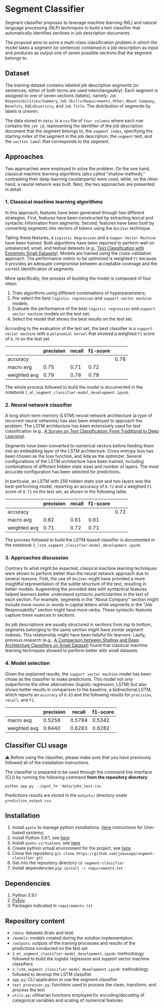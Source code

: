 # Segment Classifier

Segment classifier proposes to leverage machine learning (ML) and natural language processing (NLP) techniques to build a text classifier that automatically identifies sections in job description documents.

The proposal aims to solve a multi-class classification problem in which the model takes a segment (or sentence) contained in a job description as input and produces 
as output one of seven possible sections that the segment belongs to.

## Dataset

The training dataset contains labeled job description segments (or sentences; either 
of both terms are used interchangeably). Each segment is assigned to one of seven
sections (labels), namely: `Job Responsibilities/Summary`, `Job Skills/Requirements`, 
`Other`, `About Company`, `Benefits`, `EOE/Diversity`, and `Job Title`. The 
distribution of segments by labels is uneven.

The data stored in `data/` is a `csv` file of `four columns` where each row 
contains the `job id`, representing the identifier of the job description document that the segment belongs to, the `segment index`, specifying the starting index 
of the segment in the job description, the `segment` text, and the `section label` 
that corresponds to the segment.

## Approaches

Two approaches were employed to solve the problem. On the one hand, classical
machine learning algorithms (also called "shallow methods," contrasting their deep learning counterparts) were used, while, on the other hand, a neural network was built. Next, the two approaches are presented in detail.

### 1. Classical machine learning algorithms

In this approach, features have been generated through two different strategies. First, features have been constructed by extracting lexical and syntactic information from segments. Second, features have been built by converting segments into vectors of tokens using the `doc2vec` technique.

Taking these features, a `Logistic Regression` and a `Suppor Vector Machine` have
been trained. Both algorithms have been reported to perform well on unbalanced, small, and textual datasets (e.g., [Text Classification with Extremely Small Datasets](https://colab.research.google.com/corgiredirector?site=https%3A%2F%2Ftowardsdatascience.com%2Ftext-classification-with-extremely-small-datasets-333d322caee2)). Models are trained using the cross-validation approach. The performance metric to be optimized is weighted `F1` because it provides an adequate compromise between acceptable coverage and the correct identification of segments.

More specifically, the process of building the model is composed of four steps:

1. Train algorithms using different combinations of hyperparameters;
2. Pre-select the best `logistic regression` and `support vector machine` models;
3. Evaluate the performance of the best `logistic regression` and `support vector machine` models on the test set;
4. Select the model that shows the best results on the test set.

According to the evaluation of the test set, the best classifier is a `support vector machine` with a `polynomial kernel` that showed a weighted `F1` score of `0.78` on the test set. 

|              | precision | recall | f1-score |   |
|--------------|-----------|--------|----------| --|
| accuracy     |         |      |        | 0.78 |
| macro avg    | 0.75    | 0.71 | 0.72   |      |
| weighted avg | 0.79    | 0.78 | 0.78   |      |

The whole process followed to build the model is documented in the notebook `1_ml_segment_classifier-model_development.ipynb`.

### 2. Neural network classifier

A long short-term memory (LSTM) neural network architecture (a type of recurrent neural networks) has also been employed to approach the problem. The LSTM architecture
has been extensively used for text classification (e.g., [A Survey on Text Classification: From Traditional to Deep Learning](https://dl.acm.org/doi/pdf/10.1145/3495162)).

Segments have been converted to numerical vectors before feeding them into an embedding layer of the LSTM architecture. Cross entropy loss has been chosen as the loss function, and Ada as the optimizer. Several configurations of the LSTM architecture have been trained, including combinations of different hidden state sizes and number of layers. The most accurate configuration has been selected for predictions.

In particular, an LSTM with 256 hidden state size and two layers was the best-performing model, reporting an accuracy of `0.72` and a weighted `F1` score of `0.71` on the test set, as shown in the following table.


|              | precision | recall | f1-score |   |
|--------------|-----------|--------|----------| --|
| accuracy     |         |      |        | 0.72 |
| macro avg    | 0.62    | 0.61 | 0.61   |      |
| weighted avg | 0.71    | 0.72 | 0.71   |      |

The process followed to build the LSTM-based classifier is documented in the notebook `2_lstm_segment_classifier-model_development.ipynb`.

### 3. Approaches discussion

Contrary to what might be expected, classical machine learning techniques were shown to perform better than the neural network approach due to several reasons. First, the use of `doc2vec` might have provided a more insightful representation of the subtle structure of the text, resulting in better models. Augmenting the provided data with syntactical features helped learners better understand syntactic particularities in the text of each section. For example, segments in the "About Company" section might include more nouns or words in capital letters while segments in the "Job Responsability" section might have more verbs. These syntactic features capture these nuances in sections. 

As job descriptions are usually structured in sections from top to bottom, segments belonging to the same section might have similar segment indexes. This relationship might have been helpful for learners. Lastly, previous research (e.g., [A Comparison between Shallow and Deep
Architecture Classifiers on Small Dataset](https://ieeexplore.ieee.org/iel7/7839735/7863216/07863293.pdf?casa_token=KVQMeqi88vkAAAAA:zB9ZDZUPRfe6bgSNQVdnKDcdZ0Ph42M2oDNHsByRYtQDmGqns9pOXRGNv7GHFCmcpqsZwBRGXw)) found that classical machine learning techniques showed to perform better with small datasets.

### 4. Model selection

Given the explained results, the `support vector machine` model has been chose as the classifier to make predictions. This model not only outperforms the other alternatives (logistic regression, LSTM) but also shows better results in comparison to the baseline, a bidirectional LSTM, which reports an `accuracy` of `0.63` and the following results for `precision`, `recall`, and `F1`.

|              | precision | recall | f1-score |
|--------------|-----------|--------|----------|
| macro avg    | 0.5258    | 0.5784 | 0.5342   |
| weighted avg | 0.6440    | 0.6283 | 0.6282   |


## Classifier CLI usage

:warning: Before using the classifier, please make sure that you have previously followed all of the installation instructions.

The classifier is prepared to be used through the command line interface (CLI) by running the following command **from the repository directory**

`python app.py --input_fn 'data/jobs_test.csv`

Predictions results are stored in the `outputs/` directory under `prediction_output.csv`.

## Installation

1. Install `pyenv` to manage python installations. [Here](https://github.com/pyenv/pyenv#unixmacos) instructions for Unix-based systems;
2. Install Python 3.9.1, see [here](https://github.com/pyenv/pyenv#install-additional-python-versions)
3. Install `pyenv-virtualenv`, see [here](https://github.com/pyenv/pyenv-virtualenv#installation)
4. Create python virtual environment for the project, see [here](https://github.com/pyenv/pyenv-virtualenv#usage)
5. Clone the repository `git clone https://github.com/joausaga/segment-classifier.git`
6. Get into the repository directory `cd segment-classifier`
7. Install dependencies `pip install -r requirements.txt`

## Dependencies

1. Python 3.9.1
2. [PyEnv](https://github.com/pyenv/pyenv)
3. Packages indicated in `requirements.txt`

## Repository content

- `/data`: datasets (train and test)
- `/models`: models created during the solution implementation
- `/outputs`: outputs of the training processes and results of the predictions conducted on the test set
-  `1_ml_segment_classifier-model_development.ipynb`: methodology followed to build the logistic regression and support vector machine classifiers
-  `2_lstm_segment_classifier-model_development.ipynb`: methodology followed to develop the LSTM classifier
-  `app.py`: CLI application to use the segment classifier
-  `text_processor.py`: functions used to process the clean, transform, and process the text
-  `utils.py`: utilitarian functions employed for encoding/decoding of categorical variables and scaling of numerical features


